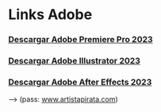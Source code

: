 # Links Adobe

### [Descargar Adobe Premiere Pro 2023](https://www.mediafire.com/file/ac2nvtdwoyzktpr/Adobe_Premiere_Pro_2023.rar/file)


### [Descargar Adobe Illustrator 2023](https://drive.google.com/file/d/1dm7f629EggciOzRJRygYKSevdcc4xlli/view)

### [Descargar Adobe After Effects 2023](https://drive.google.com/file/d/1JkCs0LFHDI5L5ANlE8TvneIEBPt6EFFK/view)  
--> (pass: www.artistapirata.com)
